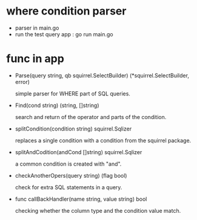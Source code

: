 # where condition parser
- parser in main.go
- run the test query app : go run main.go

# func in app
- Parse(query string, qb squirrel.SelectBuilder) (*squirrel.SelectBuilder, error)

    simple parser for WHERE part of SQL queries.

- Find(cond string) (string, []string)

    search and return of the operator and parts of the condition.

- splitCondition(condition string) squirrel.Sqlizer

    replaces a single condition with a condition from the squirrel package.

- splitAndCodition(andCond []string)  squirrel.Sqlizer

    a common condition is created with "and".

- checkAnotherOpers(query string) (flag bool)

    check for extra SQL statements in a query.

- func callBackHandler(name string, value string) bool

    checking whether the column type and the condition value match.
